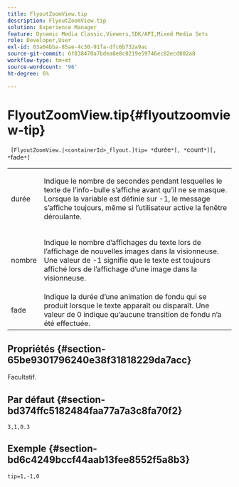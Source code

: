 ```yaml
---
title: FlyoutZoomView.tip
description: FlyoutZoomView.tip
solution: Experience Manager
feature: Dynamic Media Classic,Viewers,SDK/API,Mixed Media Sets
role: Developer,User
exl-id: 03a04bba-85ae-4c30-91fa-dfc6b732a9ac
source-git-commit: 6f838470a7bdea8e8c0219e59746ec82ecd802a8
workflow-type: tm+mt
source-wordcount: '96'
ht-degree: 6%

---
```


# FlyoutZoomView.tip{#flyoutzoomview-tip}

` [FlyoutZoomView.|<containerId>_flyout.]tip= *`durée`*[, *`count`*][, *`fade`*]`

<table id="table_E314540D347D47699C04EB80D20C0721"> 
 <tbody> 
  <tr> 
   <td colname="col1"> <p> <span class="codeph"><span class="varname"> durée</span></span> </p> </td> 
   <td colname="col2"> <p> Indique le nombre de secondes pendant lesquelles le texte de l’info-bulle s’affiche avant qu’il ne se masque. Lorsque la variable est définie sur <span class="codeph"> -1</span>, le message s’affiche toujours, même si l’utilisateur active la fenêtre déroulante. </p> </td> 
  </tr> 
  <tr> 
   <td colname="col1"> <p> <span class="codeph"><span class="varname"> nombre</span></span> </p> </td> 
   <td colname="col2"> <p> Indique le nombre d’affichages du texte lors de l’affichage de nouvelles images dans la visionneuse. Une valeur de <span class="codeph"> -1</span> signifie que le texte est toujours affiché lors de l’affichage d’une image dans la visionneuse. </p> </td> 
  </tr> 
  <tr> 
   <td colname="col1"> <p> <span class="codeph"><span class="varname"> fade</span></span> </p> </td> 
   <td colname="col2"> Indique la durée d’une animation de fondu qui se produit lorsque le texte apparaît ou disparaît. Une valeur de <span class="codeph"> 0</span> indique qu’aucune transition de fondu n’a été effectuée. </td> 
  </tr> 
 </tbody> 
</table>

## Propriétés {#section-65be9301796240e38f31818229da7acc}

Facultatif.

## Par défaut {#section-bd374ffc5182484faa77a7a3c8fa70f2}

`3,1,0.3`

## Exemple {#section-bd6c4249bccf44aab13fee8552f5a8b3}

`tip=1,-1,0`
